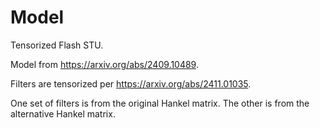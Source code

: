 # Model

Tensorized Flash STU.

Model from https://arxiv.org/abs/2409.10489.

Filters are tensorized per https://arxiv.org/abs/2411.01035.

One set of filters is from the original Hankel matrix.
The other is from the alternative Hankel matrix.
